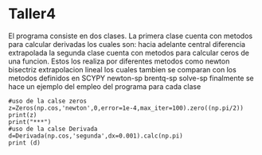 # Taller4
El programa consiste en dos clases. La primera clase  cuenta con metodos para calcular derivadas los cuales son:
hacia adelante
central
diferencia extrapolada
la segunda clase cuenta con metodos para calcular ceros de una funcion. Estos los 
realiza por diferentes metodos como 
newton 
bisectriz 
extrapolacion lineal 
los cuales tambien se comparan con los metodos definidos en SCYPY 
newton-sp
brentq-sp
solve-sp
finalmente se hace un ejemplo del empleo del programa para cada clase 

~~~
#uso de la calse zeros
z=Zeros(np.cos,'newton',0,error=1e-4,max_iter=100).zero((np.pi/2))
print(z)
print("***")
#uso de la calse Derivada
d=Derivada(np.cos,'segunda',dx=0.001).calc(np.pi)
print (d)
~~~
      
